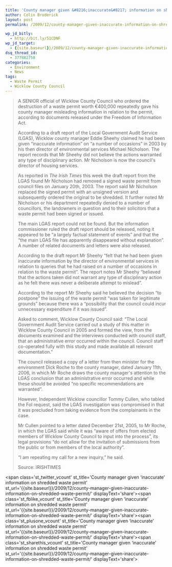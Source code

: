 ```yaml
---
title: 'County manager given &#8216;inaccurate&#8217; information on shredded waste permit'
author: Colin Broderick
layout: post
permalink: /2009/12/county-manager-given-inaccurate-information-on-shredded-waste-permit/

wp_jd_bitly:
  - http://bit.ly/51CDNF
wp_jd_target:
  - {{site.baseurl}}/2009/12/county-manager-given-inaccurate-information-on-shredded-waste-permit/
dsq_thread_id:
  - 377882758
categories:
  - Environment
  - News
tags:
  - Waste Permit
  - Wicklow County Council
---
```

> A SENIOR official of Wicklow County Council who ordered the destruction of a waste permit worth €400,000 repeatedly gave his county manager misleading information in relation to the permit, according to documents released under the Freedom of Information Act.
> 
> According to a draft report of the Local Government Audit Service (LGAS), Wicklow county manager Eddie Sheehy claimed he had been given “inaccurate information” on “a number of occasions” in 2003 by his then director of environmental services Michael Nicholson. The report records that Mr Sheehy did not believe the actions warranted any type of disciplinary action. Mr Nicholson is now the council's director of housing services.
> 
> <!--more-->
> 
> As reported in *The Irish Times* this week the draft report from the LGAS found Mr Nicholson had removed a signed waste permit from council files on January 20th, 2003. The report said Mr Nicholson replaced the signed permit with an unsigned version and subsequently ordered the original to be shredded. It further noted Mr Nicholson or his department repeatedly denied to a number of councillors, the landowners in question and to their solicitors that a waste permit had been signed or issued.
> 
> The main LGAS report could not be found. But the information commissioner ruled the draft report should be released, noting it appeared to be “a largely factual statement of events” and that the “the main LGAS file has apparently disappeared without explanation”. A number of related documents and letters were also released.
> 
> According to the draft report Mr Sheehy “felt that he had been given inaccurate information by the director of environmental services in relation to queries that he had raised on a number of occasions in relation to the waste permit”. The report notes Mr Sheehy “believed that the actions taken did not warrant any type of disciplinary action as he felt there was never a deliberate attempt to mislead”.
> 
> According to the report Mr Sheehy said he believed the decision “to postpone” the issuing of the waste permit “was taken for legitimate grounds” because there was a “possibility that the council could incur unnecessary expenditure if it was issued”.
> 
> Asked to comment, Wicklow County Council said: “The Local Government Audit Service carried out a study of this matter in Wicklow County Council in 2005 and formed the view, from the documents examined and the interviews conducted with council staff, that an administrative error occurred within the council. Council staff co-operated fully with this study and made available all relevant documentation.”
> 
> The council released a copy of a letter from then minister for the environment Dick Roche to the county manager, dated January 11th, 2006, in which Mr Roche draws the county manager's attention to the LGAS conclusion that an administrative error occurred and while these should be avoided “no specific recommendations are warranted”.
> 
> However, Independent Wicklow councillor Tommy Cullen, who tabled the FoI request, said the LGAS investigation was compromised in that it was precluded from taking evidence from the complainants in the case.
> 
> Mr Cullen pointed to a letter dated December 21st, 2005, to Mr Roche, in which the LGAS said while it was “aware of offers from elected members of Wicklow County Council to input into the process”, its legal provisions “do not allow for the invitation of submissions from the public or from members of the local authority”.
> 
> “I am repeating my call for a new inquiry,” he said.
> 
> Source: IRISHTIMES

<span class='st\_twitter\_vcount' st\_title='County manager given &#8216;inaccurate&#8217; information on shredded waste permit' st\_url='{{site.baseurl}}/2009/12/county-manager-given-inaccurate-information-on-shredded-waste-permit/' displayText='share'></span><span class='st\_fblike\_vcount' st\_title='County manager given &#8216;inaccurate&#8217; information on shredded waste permit' st\_url='{{site.baseurl}}/2009/12/county-manager-given-inaccurate-information-on-shredded-waste-permit/' displayText='share'></span><span class='st\_plusone\_vcount' st\_title='County manager given &#8216;inaccurate&#8217; information on shredded waste permit' st\_url='{{site.baseurl}}/2009/12/county-manager-given-inaccurate-information-on-shredded-waste-permit/' displayText='share'></span><span class='st\_sharethis\_vcount' st\_title='County manager given &#8216;inaccurate&#8217; information on shredded waste permit' st\_url='{{site.baseurl}}/2009/12/county-manager-given-inaccurate-information-on-shredded-waste-permit/' displayText='share'></span>